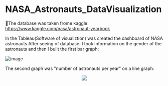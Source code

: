# NASA_Astronauts_DataVisualization
🚀The database was taken frome kaggle: https://www.kaggle.com/nasa/astronaut-yearbook

In the Tableau(Software of visualiztion) was created the dashboard of NASA astronauts
After seeing of database. I took information on the gender of the astronauts and then I built the first bar graph:

![image](https://user-images.githubusercontent.com/77762190/114971721-96cd5000-9e42-11eb-9853-1362d631ae4a.png)

The second graph was "number of astronauts per year" on a line graph:



<p align="center">
  <img src="http://some_place.com/image.png" />
</p>
